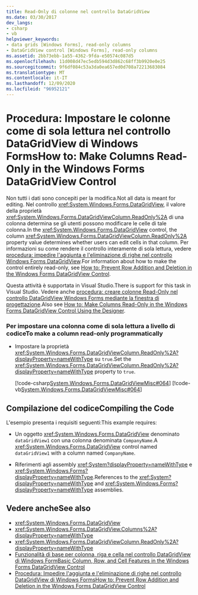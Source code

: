 ```yaml
---
title: Read-Only di colonne nel controllo DataGridView
ms.date: 03/30/2017
dev_langs:
- csharp
- vb
helpviewer_keywords:
- data grids [Windows Forms], read-only columns
- DataGridView control [Windows Forms], read-only columns
ms.assetid: 2bb73ebb-1a55-4362-9fda-e50574c087d5
ms.openlocfilehash: 11d008d47ec5edb594d3d862c68ff3b9920e0e25
ms.sourcegitcommit: 9f6df084c53a3da0ea657ed0d708a72213683084
ms.translationtype: MT
ms.contentlocale: it-IT
ms.lasthandoff: 12/09/2020
ms.locfileid: "96952121"
---
```

# <a name="how-to-make-columns-read-only-in-the-windows-forms-datagridview-control"></a><span data-ttu-id="704b0-102">Procedura: Impostare le colonne come di sola lettura nel controllo DataGridView di Windows Forms</span><span class="sxs-lookup"><span data-stu-id="704b0-102">How to: Make Columns Read-Only in the Windows Forms DataGridView Control</span></span>
<span data-ttu-id="704b0-103">Non tutti i dati sono concepiti per la modifica.</span><span class="sxs-lookup"><span data-stu-id="704b0-103">Not all data is meant for editing.</span></span> <span data-ttu-id="704b0-104">Nel controllo <xref:System.Windows.Forms.DataGridView>, il valore della proprietà <xref:System.Windows.Forms.DataGridViewColumn.ReadOnly%2A> di una colonna determina se gli utenti possono modificare le celle di tale colonna.</span><span class="sxs-lookup"><span data-stu-id="704b0-104">In the <xref:System.Windows.Forms.DataGridView> control, the column <xref:System.Windows.Forms.DataGridViewColumn.ReadOnly%2A> property value determines whether users can edit cells in that column.</span></span> <span data-ttu-id="704b0-105">Per informazioni su come rendere il controllo interamente di sola lettura, vedere [procedura: impedire l'aggiunta e l'eliminazione di righe nel controllo Windows Forms DataGridView](prevent-row-addition-and-deletion-datagridview.md).</span><span class="sxs-lookup"><span data-stu-id="704b0-105">For information about how to make the control entirely read-only, see [How to: Prevent Row Addition and Deletion in the Windows Forms DataGridView Control](prevent-row-addition-and-deletion-datagridview.md).</span></span>  
  
 <span data-ttu-id="704b0-106">Questa attività è supportata in Visual Studio.</span><span class="sxs-lookup"><span data-stu-id="704b0-106">There is support for this task in Visual Studio.</span></span>  <span data-ttu-id="704b0-107">Vedere anche [procedura: creare colonne Read-Only nel controllo DataGridView Windows Forms mediante la finestra di progettazione](make-columns-read-only-in-the-datagrid-using-the-designer.md).</span><span class="sxs-lookup"><span data-stu-id="704b0-107">Also see [How to: Make Columns Read-Only in the Windows Forms DataGridView Control Using the Designer](make-columns-read-only-in-the-datagrid-using-the-designer.md).</span></span>  
  
### <a name="to-make-a-column-read-only-programmatically"></a><span data-ttu-id="704b0-108">Per impostare una colonna come di sola lettura a livello di codice</span><span class="sxs-lookup"><span data-stu-id="704b0-108">To make a column read-only programmatically</span></span>  
  
- <span data-ttu-id="704b0-109">Impostare la proprietà <xref:System.Windows.Forms.DataGridViewColumn.ReadOnly%2A?displayProperty=nameWithType> su `true`.</span><span class="sxs-lookup"><span data-stu-id="704b0-109">Set the <xref:System.Windows.Forms.DataGridViewColumn.ReadOnly%2A?displayProperty=nameWithType> property to `true`.</span></span>  
  
     [!code-csharp[System.Windows.Forms.DataGridViewMisc#064](~/samples/snippets/csharp/VS_Snippets_Winforms/System.Windows.Forms.DataGridViewMisc/CS/datagridviewmisc.cs#064)]
     [!code-vb[System.Windows.Forms.DataGridViewMisc#064](~/samples/snippets/visualbasic/VS_Snippets_Winforms/System.Windows.Forms.DataGridViewMisc/VB/datagridviewmisc.vb#064)]  
  
## <a name="compiling-the-code"></a><span data-ttu-id="704b0-110">Compilazione del codice</span><span class="sxs-lookup"><span data-stu-id="704b0-110">Compiling the Code</span></span>  
 <span data-ttu-id="704b0-111">L'esempio presenta i requisiti seguenti:</span><span class="sxs-lookup"><span data-stu-id="704b0-111">This example requires:</span></span>  
  
- <span data-ttu-id="704b0-112">Un oggetto <xref:System.Windows.Forms.DataGridView> denominato `dataGridView1` con una colonna denominata `CompanyName`.</span><span class="sxs-lookup"><span data-stu-id="704b0-112">A <xref:System.Windows.Forms.DataGridView> control named `dataGridView1` with a column named `CompanyName`.</span></span>  
  
- <span data-ttu-id="704b0-113">Riferimenti agli assembly <xref:System?displayProperty=nameWithType> e <xref:System.Windows.Forms?displayProperty=nameWithType>.</span><span class="sxs-lookup"><span data-stu-id="704b0-113">References to the <xref:System?displayProperty=nameWithType> and <xref:System.Windows.Forms?displayProperty=nameWithType> assemblies.</span></span>  
  
## <a name="see-also"></a><span data-ttu-id="704b0-114">Vedere anche</span><span class="sxs-lookup"><span data-stu-id="704b0-114">See also</span></span>

- <xref:System.Windows.Forms.DataGridView>
- <xref:System.Windows.Forms.DataGridView.Columns%2A?displayProperty=nameWithType>
- <xref:System.Windows.Forms.DataGridViewColumn.ReadOnly%2A?displayProperty=nameWithType>
- [<span data-ttu-id="704b0-115">Funzionalità di base per colonna, riga e cella nel controllo DataGridView di Windows Form</span><span class="sxs-lookup"><span data-stu-id="704b0-115">Basic Column, Row, and Cell Features in the Windows Forms DataGridView Control</span></span>](basic-column-row-and-cell-features-wf-datagridview-control.md)
- [<span data-ttu-id="704b0-116">Procedura: Impedire l'aggiunta e l'eliminazione di righe nel controllo DataGridView di Windows Forms</span><span class="sxs-lookup"><span data-stu-id="704b0-116">How to: Prevent Row Addition and Deletion in the Windows Forms DataGridView Control</span></span>](prevent-row-addition-and-deletion-datagridview.md)
